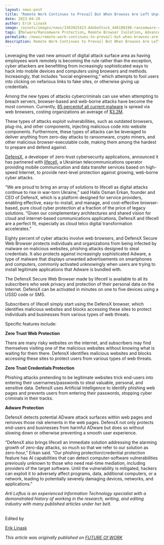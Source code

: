 ```yaml
---
layout: news-post
title: "Remote Work Continues to Prevail But When Browses Are Left Unprotected, Attacks Increase"
date: 2023-04-20
author: Erik Linask
image: /assets/images/news/3363925423-AdobeStock_446180198-ransomware-cyber-threat-security-supersize-1200x630.webp
tags: [Malware/Ransomware Protection, Remote Browser Isolation, Advanced URL Protection, File Isolation, SaaS Access Protection]
permalink: /news/remote-work-continues-to-prevail-but-when-browses-are-left-unprotected-attacks-increase/
description: Remote Work Continues to Prevail But When Browses Are Left Unprotected, Attacks Increase
---
```


 
 
 
<p>Leveraging the vast new amount of digital attack surface area as having employees work remotely is becoming the rule rather than the exception, cyber attackers are benefitting from increasingly sophisticated ways to hack into mobile devices and computers using browsers and methods. Increasingly, that includes “social engineering,” which attempts to fool users into clicking on nefarious links to fake sites, or otherwise giving up credentials.</p>
<p>Among the new types of attacks cybercriminals can use when attempting to breach servers, browser-based and web-borne attacks have become the most common. Currently,&nbsp;<a href="https://www.mcafee.com/enterprise/en-us/assets/light-point/white-papers/wp-most-serious-threat-to-business.pdf">85 percent</a><a href="https://www.mcafee.com/enterprise/en-us/assets/light-point/white-papers/wp-most-serious-threat-to-business.pdf">of all current malware</a>&nbsp;is spread via web browsers, costing organizations an average of <u>$</u><a href="https://www.morphisec.com/hubfs/1111/briefs/BrowserAttacksBrief-190327.pdf">3.2M</a>.</p>
<p>These types of attacks exploit vulnerabilities, such as outdated browsers, plug-ins, and other components, injecting malicious code into website components. Furthermore, these types of attacks can be leveraged to deliver anything from zero-day attacks to ransomware, crypto miners, and other malicious browser-executable code, making them among the hardest to prepare and defend against.</p>
<p><a href="https://www.defensx.com/">DefensX</a>, a developer of zero-trust cybersecurity applications, announced it has partnered with&nbsp;<a href="https://www.lifecell.ua/en/">lifecell</a>, a Ukrainian telecommunications operator providing mobile communication and data transfer services based on high-speed Internet, to provide next-level protection against growing, web-borne cyber attacks.</p>
<p>“We are proud to bring an array of solutions to lifecell as digital attacks continue to rise in war-torn Ukraine,” said Halis Osman Erkan, founder and CEO of DefensX, which is a platform designed for service providers, enabling effective, easy-to-install, and manage, and cost-effective browser-based, pure cloud cyber protection at a fraction of the price of legacy solutions. “Given our complementary architectures and shared vision for cloud and internet-based communications applications, DefensX and lifecell are a perfect fit, especially as cloud telco digital transformation accelerates.”</p>
<p>Eighty percent of cyber attacks involve web browsers, and DefensX Secure Web Browser protects individuals and organizations from being infected by malware on malicious websites, phishing attacks designed to steal credentials. It also protects against increasingly sophisticated Adware, a type of malware that displays unwanted advertisements on smartphones and computers, commonly activated unknowingly when users are trying to install legitimate applications that Adware is bundled with.</p>
<p>The DefensX Secure Web Browser made by lifecell is available to all its subscribers who seek privacy and protection of their personal data on the Internet. DefensX can be activated in minutes on one to five devices using a USSD code or SMS.</p>
<p>Subscribers of lifecell simply start using the DefensX browser, which identifies malicious websites and blocks accessing these sites to protect individuals and businesses from various types of web threats.</p>
<p>Specific features include:</p>
<p><strong>Zero Trust Web Protection</strong></p>
<p>There are many risky websites on the internet, and subscribers may find themselves visiting one of the malicious websites without knowing what is waiting for them there. DefensX identifies malicious websites and blocks accessing these sites to protect users from various types of web threats.</p>
<p><strong>Zero Trust Credentials Protection</strong></p>
<p>Phishing attacks pretending to be legitimate websites trick end-users into entering their usernames/passwords to steal valuable, personal, and sensitive data. DefensX uses Artificial Intelligence to identify phishing web pages and prevents users from entering their passwords, stopping cyber criminals in their tracks.</p>
<p><strong>Adware Protection</strong></p>
<p>DefensX detects potential ADware attack surfaces within web pages and removes those risk elements in the web pages. DefensX not only protects end-users and businesses from harmful ADware but does so without slowing down or otherwise preventing a smooth user experience.</p>
<p>“DefensX also brings lifecell an immediate solution addressing the alarming growth of zero-day attacks, so much so that we refer to our solution as zero-hour,” Erkan said. “Our phishing protection/credential protection feature has AI capabilities that can detect computer-software vulnerabilities previously unknown to those who need real-time mediation, including providers of the target software. Until the vulnerability is mitigated, hackers can exploit it to adversely affect programs, data, additional computers, or a network, leading to potentially severely damaging devices, networks, and applications.”</p>
<p><i>Arti Loftus is an experienced Information Technology specialist with a demonstrated history of working in the research, writing, and editing industry with many published articles under her belt.</i></p>
<p><br>Edited by</p>
<p><a href="https://www.futureofworknews.com/columnist.aspx?id=100047&amp;nm=Erik%20Linask">Erik Linask</a></p>
<p><em>This article was originally published on&nbsp;<a href="https://www.futureofworknews.com/topics/futureofwork/articles/455634-remote-work-continues-prevail-but-when-browses-left.htm" target="_blank">FUTURE Of WORK</a></em></p>
 